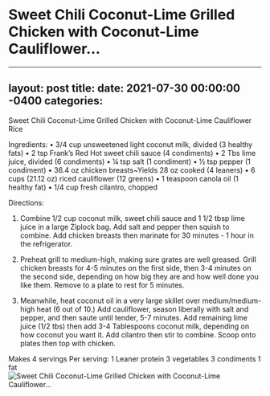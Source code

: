# Sweet Chili Coconut-Lime Grilled Chicken with Coconut-Lime Cauliflower…
---
layout: post
title: 
date:   2021-07-30 00:00:00 -0400
categories: 
---
Sweet Chili Coconut-Lime Grilled Chicken with Coconut-Lime Cauliflower Rice

Ingredients:
• 3/4 cup unsweetened light coconut milk, divided (3 healthy fats)
• 2 tsp Frank’s Red Hot sweet chili sauce (4 condiments)
• 2 Tbs lime juice, divided (6 condiments)
• ¼ tsp salt (1 condiment)
• ½ tsp pepper (1 condiment)
• 36.4 oz chicken breasts~Yields 28 oz cooked (4 leaners)
• 6 cups (21.12 oz) riced cauliflower (12 greens)
• 1 teaspoon canola oil (1 healthy fat)
• 1/4 cup fresh cilantro, chopped

Directions:

1. Combine 1/2 cup coconut milk, sweet chili sauce and 1 1/2 tbsp lime juice in a large Ziplock bag. Add salt and pepper then squish to combine. Add chicken breasts then marinate for 30 minutes - 1 hour in the refrigerator.

2. Preheat grill to medium-high, making sure grates are well greased. Grill chicken breasts for 4-5 minutes on the first side, then 3-4 minutes on the second side, depending on how big they are and how well done you like them. Remove to a plate to rest for 5 minutes.

3. Meanwhile, heat coconut oil in a very large skillet over medium/medium-high heat (6 out of 10.) Add cauliflower, season liberally with salt and pepper, and then saute until tender, 5-7 minutes. Add remaining lime juice (1/2 tbs) then add 3-4 Tablespoons coconut milk, depending on how coconut you want it. Add cilantro then stir to combine. Scoop onto plates then top with chicken.

Makes 4 servings
Per serving:
1 Leaner protein
3 vegetables
3 condiments
1 fat
![Sweet Chili Coconut-Lime Grilled Chicken with Coconut-Lime Cauliflower…](/images/Sweet%20Chili%20Coconut-Lime%20Grilled%20Chicken%20with%20Coconut-Lime%20Cauliflower….png)

